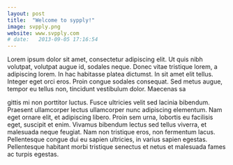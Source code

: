 ```yaml
---
layout: post
title:  "Welcome to sypply!"
image: svpply.png
website: www.svpply.com
# date:   2013-09-05 17:16:54
---
```


Lorem ipsum dolor sit amet, consectetur adipiscing elit. Ut quis nibh volutpat, volutpat augue id, sodales neque. Donec vitae tristique lorem, a adipiscing lorem. In hac habitasse platea dictumst. In sit amet elit tellus. Integer eget orci eros. Proin congue sodales consequat. Sed metus augue, tempor eu tellus non, tincidunt vestibulum dolor. Maecenas sa

gittis mi non porttitor luctus. Fusce ultricies velit sed lacinia bibendum. Praesent ullamcorper lectus ullamcorper nunc adipiscing elementum. Nam eget ornare elit, et adipiscing libero. Proin sem urna, lobortis eu facilisis eget, suscipit et enim. Vivamus bibendum lectus sed tellus viverra, et malesuada neque feugiat. Nam non tristique eros, non fermentum lacus. Pellentesque congue dui eu sapien ultricies, in varius sapien egestas. Pellentesque habitant morbi tristique senectus et netus et malesuada fames ac turpis egestas.


